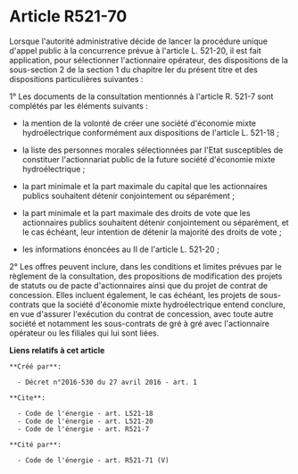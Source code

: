 # Article R521-70

Lorsque l'autorité administrative décide de lancer la procédure unique d'appel public à la concurrence prévue à l'article L.
521-20, il est fait application, pour sélectionner l'actionnaire opérateur, des dispositions de la sous-section 2 de la
section 1 du chapitre Ier du présent titre et des dispositions particulières suivantes : 

1° Les documents de la consultation mentionnés à l'article R. 521-7 sont complétés par les éléments suivants :

- la mention de la volonté de créer une société d'économie mixte hydroélectrique conformément aux dispositions de l'article
L. 521-18 ;

- la liste des personnes morales sélectionnées par l'Etat susceptibles de constituer l'actionnariat public de la future
société d'économie mixte hydroélectrique ;

- la part minimale et la part maximale du capital que les actionnaires publics souhaitent détenir conjointement ou
séparément ;

- la part minimale et la part maximale des droits de vote que les actionnaires publics souhaitent détenir conjointement ou
séparément, et le cas échéant, leur intention de détenir la majorité des droits de vote ;

- les informations énoncées au II de l'article L. 521-20 ; 

2° Les offres peuvent inclure, dans les conditions et limites prévues par le règlement de la consultation, des propositions
de modification des projets de statuts ou de pacte d'actionnaires ainsi que du projet de contrat de concession. Elles
incluent également, le cas échéant, les projets de sous-contrats que la société d'économie mixte hydroélectrique entend
conclure, en vue d'assurer l'exécution du contrat de concession, avec toute autre société et notamment les sous-contrats de
gré à gré avec l'actionnaire opérateur ou les filiales qui lui sont liées.

**Liens relatifs à cet article**

	**Créé par**:

	  - Décret n°2016-530 du 27 avril 2016 - art. 1

	**Cite**:

	  - Code de l'énergie - art. L521-18
	  - Code de l'énergie - art. L521-20
	  - Code de l'énergie - art. R521-7

	**Cité par**:

	  - Code de l'énergie - art. R521-71 (V)

